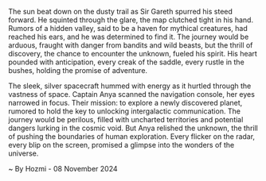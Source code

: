 
The sun beat down on the dusty trail as Sir Gareth spurred his steed forward.  He squinted through the glare, the map clutched tight in his hand.  Rumors of a hidden valley, said to be a haven for mythical creatures, had reached his ears, and he was determined to find it.  The journey would be arduous, fraught with danger from bandits and wild beasts, but the thrill of discovery, the chance to encounter the unknown, fueled his spirit.  His heart pounded with anticipation, every creak of the saddle, every rustle in the bushes, holding the promise of adventure.

The sleek, silver spacecraft hummed with energy as it hurtled through the vastness of space.  Captain Anya scanned the navigation console, her eyes narrowed in focus.  Their mission: to explore a newly discovered planet, rumored to hold the key to unlocking intergalactic communication.  The journey would be perilous, filled with uncharted territories and potential dangers lurking in the cosmic void.  But Anya relished the unknown, the thrill of pushing the boundaries of human exploration.  Every flicker on the radar, every blip on the screen, promised a glimpse into the wonders of the universe. 

~ By Hozmi - 08 November 2024
